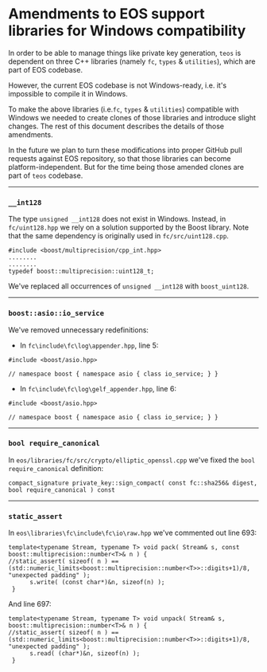 # Amendments to EOS support libraries for Windows compatibility

In order to be able to manage things like private key generation, `teos` is dependent on three C++ libraries (namely `fc`, `types` & `utilities`), which are part of EOS codebase.

However, the current EOS codebase is not Windows-ready, i.e. it's impossible to compile it in Windows.

To make the above libraries (i.e.`fc`, `types` & `utilities`) compatible with Windows we needed to create clones of those libraries and introduce slight changes. The rest of this document describes the details of those amendments.

In the future we plan to turn these modifications into proper GitHub pull requests against EOS repository, so that those libraries can become platform-independent. But for the time being those amended clones are part of `teos` codebase.

---

###  `__int128`

The type `unsigned __int128` does not exist in Windows. Instead,  in `fc/uint128.hpp` we rely on a solution supported by the Boost library. Note that the same dependency is originally used in `fc/src/uint128.cpp`.

```
#include <boost/multiprecision/cpp_int.hpp>
........
........
typedef boost::multiprecision::uint128_t;
```
We've replaced all occurrences of `unsigned __int128` with `boost_uint128`.

---


### `boost::asio::io_service` 

We've removed unnecessary redefinitions:

* In `fc\include\fc\log\appender.hpp`, line 5: 
```
#include <boost/asio.hpp>

// namespace boost { namespace asio { class io_service; } }
```
* In `fc\include\fc\log\gelf_appender.hpp`, line 6:
```
#include <boost/asio.hpp>

// namespace boost { namespace asio { class io_service; } }
```
---

### `bool require_canonical` 

In `eos/libraries/fc/src/crypto/elliptic_openssl.cpp` we've fixed the `bool require_canonical` definition:
```
compact_signature private_key::sign_compact( const fc::sha256& digest, bool require_canonical ) const
```
---

### `static_assert`

In `eos\libraries\fc\include\fc\io\raw.hpp` we've commented out line 693:

```
template<typename Stream, typename T> void pack( Stream& s, const boost::multiprecision::number<T>& n ) {
//static_assert( sizeof( n ) == (std::numeric_limits<boost::multiprecision::number<T>>::digits+1)/8, "unexpected padding" );
      s.write( (const char*)&n, sizeof(n) );
 }
```

And line 697:

```
template<typename Stream, typename T> void unpack( Stream& s,  boost::multiprecision::number<T>& n ) {
//static_assert( sizeof( n ) == (std::numeric_limits<boost::multiprecision::number<T>>::digits+1)/8, "unexpected padding" );
      s.read( (char*)&n, sizeof(n) );
 }
```